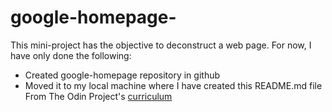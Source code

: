 # google-homepage-
This mini-project has the objective to deconstruct a web page. For now, I have only done the following:
- Created google-homepage repository in github
- Moved it to my local machine where I have created this README.md file
From The Odin Project's [curriculum](http://www.theodinproject.com/courses/web-development-101/lessons/html-css)

